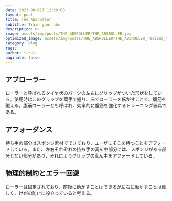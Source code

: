 ```yaml
---
date: 2023-08-01T 12:00:00
layout: post
title: The Absroller
subtitle: Train your abs
description: >-
image: assets/img/posts/THE_ABSROLLER/THE_ABSROLLER.jpg
optimized_image: assets/img/posts/THE_ABSROLLER/THE_ABSROLLER_resized_thumbnail.jpg
category: blog
tags: 
author: シュン
paginate: false
---
```


## アブローラー

ローラーと呼ばれるタイヤ状のパーツの左右にグリップがついた形状をしている。使用時はこのグリップを両手で握り、床でローラーを転がすことで、腹筋を鍛える。腹筋ローラーとも呼ばれ、効率的に腹筋を強化するトレーニング器具である。

## アフォーダンス

持ち手の部分はスポンジ素材でできており、ユーザにそこを持つことをアフォードしている。また、左右それぞれの持ち手の真ん中部分には、スポンジがある部分とない部分があり、それによりグリップの真ん中をアフォードしている。


## 物理的制約とエラー回避

ローラーは固定されており、前後に動かすことはできるが左右に動かすことは難しく、けがの防止に役立っていると考える。